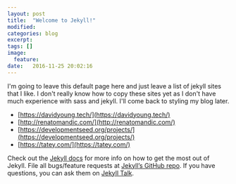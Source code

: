 ```yaml
---
layout: post
title:  "Welcome to Jekyll!"
modified:
categories: blog
excerpt:
tags: []
image:
  feature:
date:   2016-11-25 20:02:16
---
```

I'm going to leave this default page here and just leave a list of jekyll sites that I like. I don't really know how to copy these sites yet as I don't have much experience with sass and jekyll. I'll come back to styling my blog later.

* [https://davidyoung.tech/](https://davidyoung.tech/)
* [http://renatomandic.com/](http://renatomandic.com/)
* [https://developmentseed.org/projects/](https://developmentseed.org/projects/)
* [https://tatey.com/](https://tatey.com/)

Check out the [Jekyll docs][jekyll-docs] for more info on how to get the most out of Jekyll. File all bugs/feature requests at [Jekyll’s GitHub repo][jekyll-gh]. If you have questions, you can ask them on [Jekyll Talk][jekyll-talk].

[jekyll-docs]: http://jekyllrb.com/docs/home
[jekyll-gh]:   https://github.com/jekyll/jekyll
[jekyll-talk]: https://talk.jekyllrb.com/
